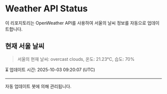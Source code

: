 
# Weather API Status

이 리포지토리는 OpenWeather API를 사용하여 서울의 날씨 정보를 자동으로 업데이트합니다.

## 현재 서울 날씨
> 서울의 현재 날씨: overcast clouds, 온도: 21.23°C, 습도: 70%

⏳ 업데이트 시간: 2025-10-03 09:20:07 (UTC)

---
자동 업데이트 봇에 의해 관리됩니다.

